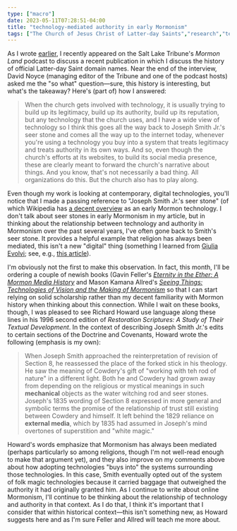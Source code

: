 ```yaml
---
type: ["macro"]
date: 2023-05-11T07:28:51-04:00
title: "technology-mediated authority in early Mormonism"
tags: ["The Church of Jesus Christ of Latter-day Saints","research","technology","Mormon Studies","digital religion","Dialogue journal","Peggy Fletcher Stack","Mormon Land","media appearances","Mormonism","religious authority","Giulia Evolvi","Gavin Feller","Richard Howard","Mason Kamana Allred"]
---
```

As I wrote [earlier](https://spencergreenhalgh.com/work/media-coverage-of-recent-article-on-latter-day-saint-online-presence/), I recently appeared on the Salt Lake Tribune's *Mormon Land* podcast to discuss a recent publication in which I discuss the history of official Latter-day Saint domain names. Near the end of the interview, David Noyce (managing editor of the Tribune and one of the podcast hosts) asked me the "so what" question—sure, this history is interesting, but what's the takeaway? Here's (part of) how I answered: 

> When the church gets involved with technology, it is usually trying to build up its legitimacy, build up its authority, build up its reputation, but any technology that the church uses, and I have a wide view of technology so I think this goes all the way back to Joseph Smith Jr.'s seer stone and comes all the way up to the internet today, whenever you're using a technology you buy into a system that treats legitimacy and treats authority in its own ways. And so, even though the church's efforts at its websites, to build its social media presence, these are clearly meant to forward the church's narrative about things. And you know, that's not necessarily a bad thing. All organizations do this. But the church also has to play along.

Even though my work is looking at contemporary, digital technologies, you'll notice that I made a passing reference to "Joseph Smith Jr.'s seer stone" (of which Wikipedia has [a decent overview](https://en.wikipedia.org/wiki/Seer_stone_(Latter_Day_Saints)) as an early Mormon technology. I don't talk about seer stones in early Mormonism in my article, but in thinking about the relationship between technology and authority in Mormonism over the past several years, I've often gone back to Smith's seer stone. It provides a helpful example that religion has always been mediated, this isn't a new "digital" thing (something I learned from [Giulia Evolvi](https://toot.community/@giuliaevolvi); see, e.g., [this article](https://link.springer.com/content/pdf/10.1007/s41682-021-00087-9.pdf)).

I'm obviously not the first to make this observation. In fact, this month, I'll be ordering a couple of newish books (Gavin Feller's *[Eternity in the Ether: A Mormon Media History](https://www.press.uillinois.edu/books/?id=p086854)* and Mason Kamana Allred's *[Seeing Things: Technologies of Vision and the Making of Mormonism](https://uncpress.org/book/9781469672588/seeing-things/)* so that I can start relying on solid scholarship rather than my decent familiarity with Mormon history when thinking about this connection. While I wait on these books, though, I was pleased to see Richard Howard use language along these lines in his 1996 second edition of *Restoration Scriptures: A Study of Their Textual Development*. In the context of describing Joseph Smith Jr.'s edits to certain sections of the Doctrine and Covenants, Howard wrote the following (emphasis is my own): 

> When Joseph Smith approached the reinterpretation of revision of Section 8, he reassessed the place of the forked stick in his theology. He saw the meaning of Cowdery's gift of "working with teh rod of nature" in a different light. Both he and Cowdery had grown away from depending on the religious or mystical meanings in such **mechanical** objects as the water witching rod and seer stones. Joseph's 1835 wording of Section 8 expressed in more general and symbolic terms the promise of the relationship of trust still existing between Cowdery and himself. It left behind the 1829 reliance on **external media**, which by 1835 had assumed in Joseph's mind overtones of superstition and "white magic." 

Howard's words emphasize that Mormonism has always been mediated (perhaps particularly so among religions, though I'm not well-read enough to make that argument yet), and they also improve on my comments above about how adopting technologies "buys into" the systems surrounding those technologies. In this case, Smith eventually opted out of the system of folk magic technologies because it carried baggage that outweighed the authority it had originally granted him. As I continue to write about online Mormonism, I'll continue to be thinking about the relationship of technology and authority in that context. As I do that, I think it's important that I consider that within historical context—this isn't something new, as Howard suggests here and as I'm sure Feller and Allred will teach me more about. 

